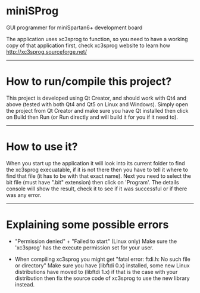 miniSProg
=========

GUI programmer for miniSpartan6+ development board

The application uses xc3sprog to function, so you need to have a working
copy of that application first, check xc3sprog website to learn how 
http://xc3sprog.sourceforge.net/

---------
# How to run/compile this project?

This project is developed using Qt Creator, and should work with Qt4 and
above (tested with both Qt4 and Qt5 on Linux and Windows). Simply open the 
project from Qt Creator and make sure you have Qt installed then click on Build 
then Run (or Run directly and will build it for you if it need to).


---------
# How to use it?

When you start up the application it will look into its current folder to find 
the xc3sprog execuatable, if it is not there then you have to tell it where to 
find that file (it has to be with that exact name). Next you need to select the 
bit file (must have ".bit" extension) then click on 'Program'. The details 
console will show the result, check it to see if it was successful or if 
there was any error.


---------
# Explaining some possible errors

- "Permission denied" + "Failed to start"
(Linux only) Make sure the 'xc3sprog' has the execute permission set for your 
user.

- When compiling xc3sprog you might get "fatal error: ftdi.h: No such file or directory"
Make sure you have (libftdi 0.x) installed, some new Linux distributions have 
moved to (libftdi 1.x) if that is the case with your distribution then fix the 
source code of xc3sprog to use the new library instead.
